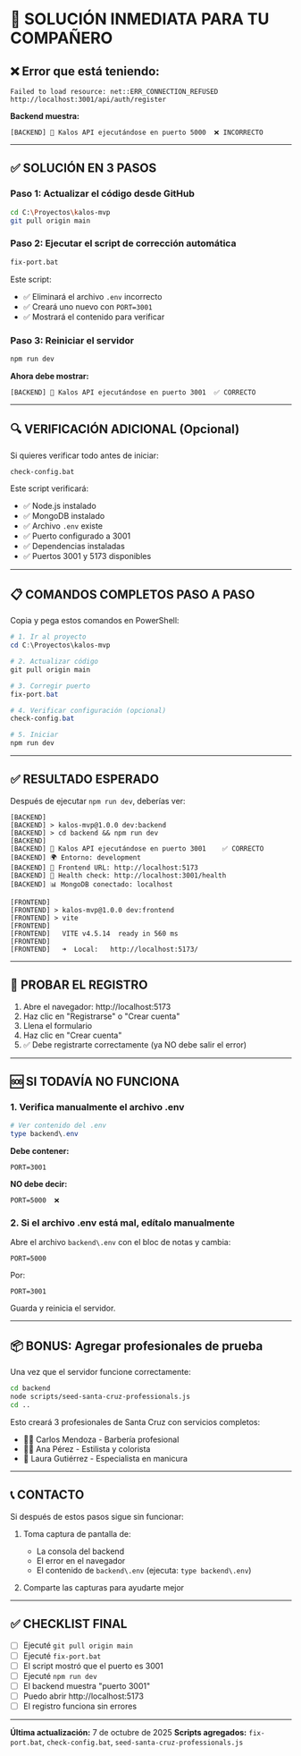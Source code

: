 # 🚨 SOLUCIÓN INMEDIATA PARA TU COMPAÑERO

## ❌ Error que está teniendo:
```
Failed to load resource: net::ERR_CONNECTION_REFUSED
http://localhost:3001/api/auth/register
```

**Backend muestra:**
```
[BACKEND] 🚀 Kalos API ejecutándose en puerto 5000  ❌ INCORRECTO
```

---

## ✅ SOLUCIÓN EN 3 PASOS

### Paso 1: Actualizar el código desde GitHub

```bash
cd C:\Proyectos\kalos-mvp
git pull origin main
```

### Paso 2: Ejecutar el script de corrección automática

```bash
fix-port.bat
```

Este script:
- ✅ Eliminará el archivo `.env` incorrecto
- ✅ Creará uno nuevo con `PORT=3001`
- ✅ Mostrará el contenido para verificar

### Paso 3: Reiniciar el servidor

```bash
npm run dev
```

**Ahora debe mostrar:**
```
[BACKEND] 🚀 Kalos API ejecutándose en puerto 3001  ✅ CORRECTO
```

---

## 🔍 VERIFICACIÓN ADICIONAL (Opcional)

Si quieres verificar todo antes de iniciar:

```bash
check-config.bat
```

Este script verificará:
- ✅ Node.js instalado
- ✅ MongoDB instalado
- ✅ Archivo `.env` existe
- ✅ Puerto configurado a 3001
- ✅ Dependencias instaladas
- ✅ Puertos 3001 y 5173 disponibles

---

## 📋 COMANDOS COMPLETOS PASO A PASO

Copia y pega estos comandos en PowerShell:

```powershell
# 1. Ir al proyecto
cd C:\Proyectos\kalos-mvp

# 2. Actualizar código
git pull origin main

# 3. Corregir puerto
fix-port.bat

# 4. Verificar configuración (opcional)
check-config.bat

# 5. Iniciar
npm run dev
```

---

## ✅ RESULTADO ESPERADO

Después de ejecutar `npm run dev`, deberías ver:

```
[BACKEND] 
[BACKEND] > kalos-mvp@1.0.0 dev:backend
[BACKEND] > cd backend && npm run dev
[BACKEND]
[BACKEND] 🚀 Kalos API ejecutándose en puerto 3001    ✅ CORRECTO
[BACKEND] 🌍 Entorno: development
[BACKEND] 📱 Frontend URL: http://localhost:5173
[BACKEND] 🏥 Health check: http://localhost:3001/health
[BACKEND] 📊 MongoDB conectado: localhost

[FRONTEND]
[FRONTEND] > kalos-mvp@1.0.0 dev:frontend
[FRONTEND] > vite
[FRONTEND]
[FRONTEND]   VITE v4.5.14  ready in 560 ms
[FRONTEND]
[FRONTEND]   ➜  Local:   http://localhost:5173/
```

---

## 🎯 PROBAR EL REGISTRO

1. Abre el navegador: http://localhost:5173
2. Haz clic en "Registrarse" o "Crear cuenta"
3. Llena el formulario
4. Haz clic en "Crear cuenta"
5. ✅ Debe registrarte correctamente (ya NO debe salir el error)

---

## 🆘 SI TODAVÍA NO FUNCIONA

### 1. Verifica manualmente el archivo .env

```powershell
# Ver contenido del .env
type backend\.env
```

**Debe contener:**
```
PORT=3001
```

**NO debe decir:**
```
PORT=5000  ❌
```

### 2. Si el archivo .env está mal, edítalo manualmente

Abre el archivo `backend\.env` con el bloc de notas y cambia:
```
PORT=5000
```

Por:
```
PORT=3001
```

Guarda y reinicia el servidor.

---

## 📦 BONUS: Agregar profesionales de prueba

Una vez que el servidor funcione correctamente:

```bash
cd backend
node scripts/seed-santa-cruz-professionals.js
cd ..
```

Esto creará 3 profesionales de Santa Cruz con servicios completos:
- 👨‍🦱 Carlos Mendoza - Barbería profesional
- 💇‍♀️ Ana Pérez - Estilista y colorista
- 💅 Laura Gutiérrez - Especialista en manicura

---

## 📞 CONTACTO

Si después de estos pasos sigue sin funcionar:

1. Toma captura de pantalla de:
   - La consola del backend
   - El error en el navegador
   - El contenido de `backend\.env` (ejecuta: `type backend\.env`)

2. Comparte las capturas para ayudarte mejor

---

## ✅ CHECKLIST FINAL

- [ ] Ejecuté `git pull origin main`
- [ ] Ejecuté `fix-port.bat`
- [ ] El script mostró que el puerto es 3001
- [ ] Ejecuté `npm run dev`
- [ ] El backend muestra "puerto 3001"
- [ ] Puedo abrir http://localhost:5173
- [ ] El registro funciona sin errores

---

**Última actualización:** 7 de octubre de 2025
**Scripts agregados:** `fix-port.bat`, `check-config.bat`, `seed-santa-cruz-professionals.js`

